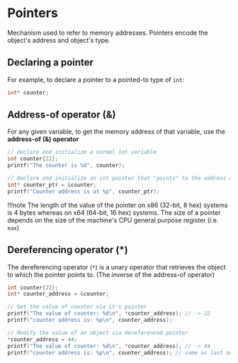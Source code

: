 # Pointers

Mechanism used to refer to memory addresses. 
Pointers encode the object's address and object's type.

## Declaring a pointer

For example, to declare a pointer to a pointed-to type of `int`:

```cpp
int* counter;
```

## Address-of operator (&)

For any given variable, to get the memory address of that variable, 
use the **address-of (&) operator**

```cpp
// declare and initialize a normal int variable
int counter{22};
printf("The counter is %d", counter);

// Declare and initialize an int pointer that "points" to the address of `counter` variable
int* counter_ptr = &counter;
printf("Counter address is at %p", counter_ptr);
```

!!!note
    The length of the value of the pointer on x86 (32-bit, 8 hex) systems is 
    4 bytes whereas on x64 (64-bit, 16 hex) systems. The size of a pointer depends
    on the size of the machine's CPU general purpose register (i.e. `eax`)
    
## Dereferencing operator (*)

The dereferencing operator (`*`) is a unary operator that retrieves the object to which 
the pointer points to. (The inverse of the address-of operator)

```cpp
int counter{22};
int* counter_address = &counter;

// Get the value of counter via it's pointer
printf("The value of counter: %d\n", *counter_address); // -> 22
printf("counter address is: %p\n", counter_address); 

// Modify the value of an object via dereferenced pointer
*counter_address = 44;
printf("The value of counter: %d\n", *counter_address); // -> 44
printf("counter address is: %p\n", counter_address); // same as last address
```